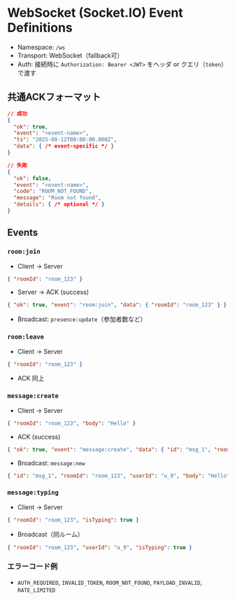 # WebSocket (Socket.IO) Event Definitions

- Namespace: `/ws`
- Transport: WebSocket（fallback可）
- Auth: 接続時に `Authorization: Bearer <JWT>` をヘッダ or クエリ（`token`）で渡す

## 共通ACKフォーマット
```json
// 成功
{
  "ok": true,
  "event": "<event-name>",
  "ts": "2025-08-12T00:00:00.000Z",
  "data": { /* event-specific */ }
}
```

```json
// 失敗
{
  "ok": false,
  "event": "<event-name>",
  "code": "ROOM_NOT_FOUND",
  "message": "Room not found",
  "details": { /* optional */ }
}
```

## Events

### `room:join`

* Client -> Server

```json
{ "roomId": "room_123" }
```

* Server -> ACK (success)

```json
{ "ok": true, "event": "room:join", "data": { "roomId": "room_123" } }
```

* Broadcast: `presence:update`（参加者数など）

### `room:leave`

* Client -> Server

```json
{ "roomId": "room_123" }
```

* ACK 同上

### `message:create`

* Client -> Server

```json
{ "roomId": "room_123", "body": "Hello" }
```

* ACK (success)

```json
{ "ok": true, "event": "message:create", "data": { "id": "msg_1", "roomId": "room_123" } }
```

* Broadcast: `message:new`

```json
{ "id": "msg_1", "roomId": "room_123", "userId": "u_9", "body": "Hello", "createdAt": "..." }
```

### `message:typing`

* Client -> Server

```json
{ "roomId": "room_123", "isTyping": true }
```

* Broadcast（同ルーム）

```json
{ "roomId": "room_123", "userId": "u_9", "isTyping": true }
```

### エラーコード例

* `AUTH_REQUIRED`, `INVALID_TOKEN`, `ROOM_NOT_FOUND`, `PAYLOAD_INVALID`, `RATE_LIMITED`
